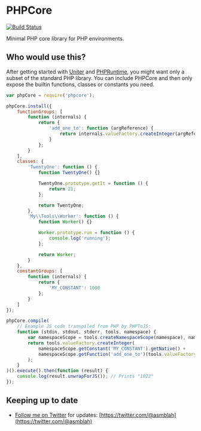 PHPCore
=======

[![Build Status](https://secure.travis-ci.org/uniter/phpcore.png?branch=master)](http://travis-ci.org/uniter/phpcore)

Minimal PHP core library for PHP environments.

Who would use this?
-------------------
After getting started with [Uniter][] and [PHPRuntime][], you might want only a subset of the standard PHP library.
You can include PHPCore and then only expose the builtin functions, classes or constants you need.

```javascript
var phpCore = require('phpcore');

phpCore.install({
    functionGroups: [
        function (internals) {
            return {
                'add_one_to': function (argReference) {
                    return internals.valueFactory.createInteger(argReference.getNative() + 1);
                }
            };
        }
    ],
    classes: {
        'TwentyOne': function () {
            function TwentyOne() {}

            TwentyOne.prototype.getIt = function () {
                return 21;
            };

            return TwentyOne;
        },
        'My\\Tools\\Worker': function () {
            function Worker() {}

            Worker.prototype.run = function () {
                console.log('running');
            };

            return Worker;
        }
    },
    constantGroups: [
        function (internals) {
            return {
                'MY_CONSTANT': 1000
            };
        }
    ]
});

phpCore.compile(
    // Example JS code transpiled from PHP by PHPToJS:
    function (stdin, stdout, stderr, tools, namespace) {
        var namespaceScope = tools.createNamespaceScope(namespace), namespaceResult, scope = tools.globalScope, currentClass = null;
        return tools.valueFactory.createInteger(
            namespaceScope.getConstant('MY_CONSTANT').getNative() +
            namespaceScope.getFunction('add_one_to')(tools.valueFactory.createInteger(21)).getNative()
        );
    }
)().execute().then(function (result) {
    console.log(result.unwrapForJS()); // Prints "1022"
});
```

Keeping up to date
------------------
- [Follow me on Twitter](https://twitter.com/@asmblah) for updates: [https://twitter.com/@asmblah](https://twitter.com/@asmblah)

[Uniter]: https://github.com/asmblah/uniter
[PHPRuntime]: https://github.com/uniter/phpruntime
